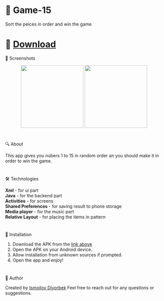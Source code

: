 # 🌟 Game-15
Sort the peices in order and win the game 
#

# 📲 [Download](https://github.com/Theultimatecreator/Game-15/releases/download/v1.0/app-debug.apk)

📸 Screenshots                         

<p align="center">
  <img src="https://github.com/user-attachments/assets/428d6b86-8c03-4aa4-bf3b-3a5ecc9ea873" width="200">
  <img src="https://github.com/user-attachments/assets/85fb20cc-a44e-474b-ba3d-755ad041cc74" width="200">
</p>

#

🔍 About               

This app gives you nubers 1 to 15 in random order an you should make it in order to win the game.

#

🛠️ Technologies                                                                                 

**Xml** - for ui part                                
**Java** - for the backend part                                           
**Activities** - for screens                                       
**Shared Preferences** - for saving result to phone storage                                                              
**Media player** - for the music part                                                                       
**Relative Layout**  - for placing the items in pattern                                                                                                                                                            

#

💾 Installation

1. Download the APK from the [link above](https://github.com/Theultimatecreator/Game-15/releases/download/v1.0/app-debug.apk)
2. Open the APK on your Android device.                                                                  
3. Allow installation from unknown sources if prompted.                                          
4. Open the app and enjoy!                                                                          

#

👤 Author

Created by [Ismoilov Diyorbek](https://t.me/MrGladiator)
Feel free to reach out for any questions or suggestions.

